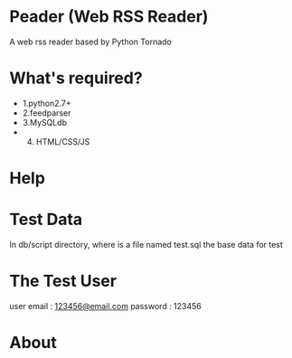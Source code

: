 Peader (Web RSS Reader)
======
A web rss reader based by Python Tornado

What's required?
===========

* 1.python2.7+ 
* 2.feedparser
* 3.MySQLdb
* 4. HTML/CSS/JS

Help
=================

Test Data
================

In db/script directory, where is a file named test.sql
the base data for test

The Test User
================

user email : 123456@email.com
password   : 123456

About
=================
